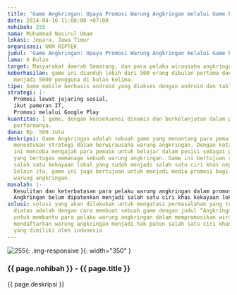 ```yaml
---
title: 'Game Angkringan: Upaya Promosi Warung Angkringan melalui Game Berbasis Mobile'
date: 2014-04-16 11:08:00 +07:00
nohibah: 255
nama: Muhammad Nasirul Umam
lokasi: Jepara, Jawa Timur
organisasi: UKM RIPTEK
judul: 'Game Angkringan: Upaya Promosi Warung Angkringan melalui Game berbasis mobile'
lama: 6 Bulan
target: Masyarakat daerah Semarang, dan para pelaku wirausaha angkringan pada khususnya
keberhasilan: game ini diunduh lebih dari 500 orang dibulan pertama dan meningkat
  menjadi 5000 pengguna di bulan kelima.
tipe: Game mobile berbasis android yang diakses dengan android dan tablet
strategi: |-
  Promosi lewat jejaring sosial,
  ikut pameran IT,
  Promosi melalui Google Play
kuantitas: 1 game, dengan konsekuensi dinamis dan berkelanjutan dalam perkembangan
  performanya.
dana: Rp. 500 Juta
deskripsi: Game Angkringan adalah sebuah game yang menantang para pemainnya untuk
  menentukan strategi dalam berwirausaha warung angkringan. Dengan kata lain, game
  ini mencoba mengajak para pemain untuk belajar dalam posisi sebagai pelaku penjual
  yang bertugas memanage sebuah warung angkringan. Game ini bertujuan untuk mempromosikan
  salah satu kekayaan lokal yang sudah menjadi salah satu ciri khas negara indonesia.
  Selain itu, game ini juga bertujuan untuk menjadi media promosi bagi pelaku wirausaha
  warung angkringan.
masalah: |-
  Kesulitan dan keterbatasan para pelaku warung angkringan dalam promosi wirausaha,
  Angkringan belum dipatenkan menjadi salah satu ciri khas kekayaan lokal yang dimiliki oleh indonesia
solusi: solusi yang akan dilakukan untuk mengatasi permasalahan yang telah dikemukakan
  diatas adalah dengan cara membuat sebuah game dengan judul “Angkringan” yang bertujuan
  untuk membantu para pelaku warung angkringan dalam mempromosikan wirausahanya, dan
  mendaftarkan warung angkringan menjadi hak paten salah satu ciri khas kekayaan lokal
  yang dimiliki oleh indonesia
---
```


![255](/static/img/hibahcms/255.png){: .img-responsive }{: width="350" }

### {{ page.nohibah }} - {{ page.title }}

{{ page.deskripsi }}
